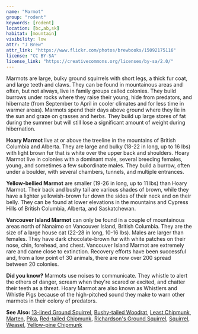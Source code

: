 ```yaml
---
name: "Marmot"
group: "rodent"
keywords: [rodent]
location: [bc,ab,sk]
habitat: [mountain]
visibility: low
attr: "J Brew"
attr_link: "https://www.flickr.com/photos/brewbooks/15092175116"
license: "CC BY-SA"
license_link: "https://creativecommons.org/licenses/by-sa/2.0/"
---
```

Marmots are large, bulky ground squirrels with short legs, a thick fur coat, and large teeth and claws. They can be found in mountainous areas and often, but not always, live in family groups called colonies. They build burrows under rocks where they raise their young, hide from predators, and hibernate (from September to April in cooler climates and for less time in warmer areas). Marmots spend their days above ground where they lie in the sun and graze on grasses and herbs. They build up large stores of fat during the summer but will still lose a significant amount of weight during hibernation.

**Hoary Marmot** live at or above the treeline in the mountains of British Columbia and Alberta. They are large and bulky (18-22 in long, up to 16 lbs) with light brown fur that is white over the upper back and shoulders. Hoary Marmot live in colonies with a dominant male, several breeding females, young, and sometimes a few subordinate males. They build a burrow, often under a boulder, with several chambers, tunnels, and multiple entrances.

**Yellow-bellied Marmot** are smaller (19-26 in long, up to 11 lbs) than Hoary Marmot. Their back and bushy tail are various shades of brown, while they have a lighter yellowish-brown fur down the sides of their neck and on their belly. They can be found at lower elevations in the mountains and Cypress Hills of British Columbia, Alberta, and Saskatchewan.

**Vancouver Island Marmot** can only be found in a couple of mountainous areas north of Nanaimo on Vancouver Island, British Columbia. They are the size of a large house cat (22-28 in long, 10-16 lbs). Males are larger than females. They have dark chocolate-brown fur with white patches on their nose, chin, forehead, and chest. Vancouver Island Marmot are extremely rare and came close to extinction. Recovery efforts have been successful and, from a low point of 30 animals, there are now over 200 spread between 20 colonies.

**Did you know?** Marmots use noises to communicate. They whistle to alert the others of danger, scream when they're scared or excited, and chatter their teeth as a threat. Hoary Marmot are also known as Whistlers and Whistle Pigs because of the high-pitched sound they make to warn other marmots in their colony of predators.

<!-- generated, do not edit -->
**See Also:**
[13-lined Ground Squirrel](/animals/13linegs/),
[Bushy-tailed Woodrat](/animals/buwrat/),
[Least Chipmunk](/animals/leastchip/),
[Marten](/animals/marten/),
[Pika](/animals/pika/),
[Red-tailed Chipmunk](/animals/retchip/),
[Richardson's Ground Squirrel](/animals/richgs/),
[Squirrel](/animals/squirrel/),
[Weasel](/animals/weasel/),
[Yellow-pine Chipmunk](/animals/yelpchip/)
